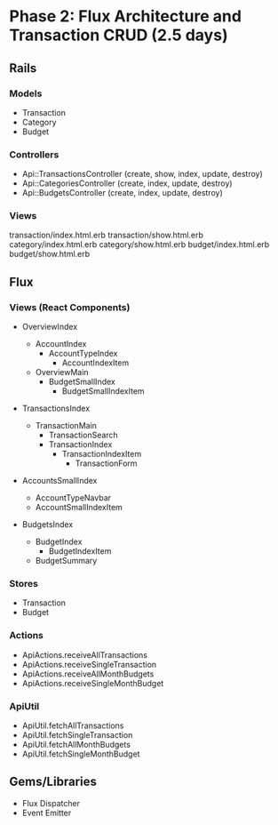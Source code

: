 # Phase 2: Flux Architecture and Transaction CRUD (2.5 days)

## Rails
### Models
* Transaction
* Category
* Budget

### Controllers
* Api::TransactionsController (create, show, index, update, destroy)
* Api::CategoriesController (create, index, update, destroy)
* Api::BudgetsController (create, index, update, destroy)

### Views
transaction/index.html.erb
transaction/show.html.erb
category/index.html.erb
category/show.html.erb
budget/index.html.erb
budget/show.html.erb

## Flux
### Views (React Components)
* OverviewIndex
  - AccountIndex
    - AccountTypeIndex
      - AccountIndexItem
  - OverviewMain
    - BudgetSmallIndex
      - BudgetSmallIndexItem

* TransactionsIndex
  - TransactionMain
    - TransactionSearch
    - TransactionIndex
      - TransactionIndexItem
        - TransactionForm
* AccountsSmallIndex
  - AccountTypeNavbar
  - AccountSmallIndexItem

* BudgetsIndex
  - BudgetIndex
    - BudgetIndexItem
  - BudgetSummary


### Stores
* Transaction
* Budget

### Actions
* ApiActions.receiveAllTransactions
* ApiActions.receiveSingleTransaction
* ApiActions.receiveAllMonthBudgets
* ApiActions.receiveSingleMonthBudget


### ApiUtil
* ApiUtil.fetchAllTransactions
* ApiUtil.fetchSingleTransaction
* ApiUtil.fetchAllMonthBudgets
* ApiUtil.fetchSingleMonthBudget


## Gems/Libraries
* Flux Dispatcher
* Event Emitter
